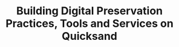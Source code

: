 ---
abstract: null
creators:
- van der Werf, Bram
date: null
document_url: https://services.phaidra.univie.ac.at/api/object/o:294277/download
grand_parent: iPRES
institutions: []
keywords:
- singapore
landing_page_url: https://phaidra.univie.ac.at/o:294277
language: eng
layout: publication
license: CC BY-SA 3.0 AT
notes_url: null
parent: iPRES 2011
publication_type: paper
size: 24220
slides_url: null
source_name: iPRES
title: Building Digital Preservation Practices, Tools and Services on Quicksand
year: 2011
---